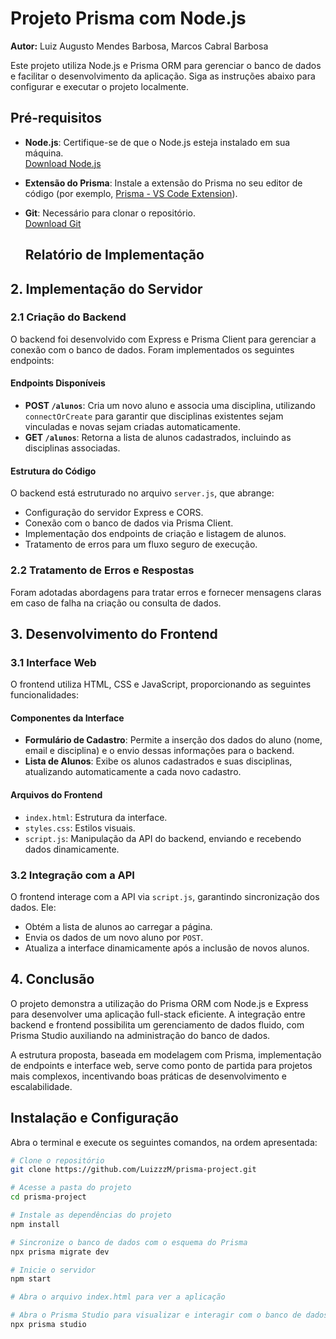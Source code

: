 # Projeto Prisma com Node.js
**Autor:** Luiz Augusto Mendes Barbosa, Marcos Cabral Barbosa

Este projeto utiliza Node.js e Prisma ORM para gerenciar o banco de dados e facilitar o desenvolvimento da aplicação. Siga as instruções abaixo para configurar e executar o projeto localmente.

## Pré-requisitos

- **Node.js**: Certifique-se de que o Node.js esteja instalado em sua máquina.  
  [Download Node.js](https://nodejs.org/)

- **Extensão do Prisma**: Instale a extensão do Prisma no seu editor de código (por exemplo, [Prisma - VS Code Extension](https://marketplace.visualstudio.com/items?itemName=Prisma.prisma)).

- **Git**: Necessário para clonar o repositório.  
  [Download Git](https://git-scm.com/)

  ## Relatório de Implementação

## 2. Implementação do Servidor
### 2.1 Criação do Backend
O backend foi desenvolvido com Express e Prisma Client para gerenciar a conexão com o banco de dados. Foram implementados os seguintes endpoints:

#### Endpoints Disponíveis
- **POST `/alunos`**: Cria um novo aluno e associa uma disciplina, utilizando `connectOrCreate` para garantir que disciplinas existentes sejam vinculadas e novas sejam criadas automaticamente.
- **GET `/alunos`**: Retorna a lista de alunos cadastrados, incluindo as disciplinas associadas.

#### Estrutura do Código
O backend está estruturado no arquivo `server.js`, que abrange:
- Configuração do servidor Express e CORS.
- Conexão com o banco de dados via Prisma Client.
- Implementação dos endpoints de criação e listagem de alunos.
- Tratamento de erros para um fluxo seguro de execução.

### 2.2 Tratamento de Erros e Respostas
Foram adotadas abordagens para tratar erros e fornecer mensagens claras em caso de falha na criação ou consulta de dados.

## 3. Desenvolvimento do Frontend
### 3.1 Interface Web
O frontend utiliza HTML, CSS e JavaScript, proporcionando as seguintes funcionalidades:

#### Componentes da Interface
- **Formulário de Cadastro**: Permite a inserção dos dados do aluno (nome, email e disciplina) e o envio dessas informações para o backend.
- **Lista de Alunos**: Exibe os alunos cadastrados e suas disciplinas, atualizando automaticamente a cada novo cadastro.

#### Arquivos do Frontend
- `index.html`: Estrutura da interface.
- `styles.css`: Estilos visuais.
- `script.js`: Manipulação da API do backend, enviando e recebendo dados dinamicamente.

### 3.2 Integração com a API
O frontend interage com a API via `script.js`, garantindo sincronização dos dados. Ele:
- Obtém a lista de alunos ao carregar a página.
- Envia os dados de um novo aluno por `POST`.
- Atualiza a interface dinamicamente após a inclusão de novos alunos.

## 4. Conclusão
O projeto demonstra a utilização do Prisma ORM com Node.js e Express para desenvolver uma aplicação full-stack eficiente. A integração entre backend e frontend possibilita um gerenciamento de dados fluido, com Prisma Studio auxiliando na administração do banco de dados.

A estrutura proposta, baseada em modelagem com Prisma, implementação de endpoints e interface web, serve como ponto de partida para projetos mais complexos, incentivando boas práticas de desenvolvimento e escalabilidade.



## Instalação e Configuração

Abra o terminal e execute os seguintes comandos, na ordem apresentada:

```bash
# Clone o repositório
git clone https://github.com/LuizzzM/prisma-project.git

# Acesse a pasta do projeto
cd prisma-project

# Instale as dependências do projeto
npm install

# Sincronize o banco de dados com o esquema do Prisma
npx prisma migrate dev

# Inicie o servidor
npm start

# Abra o arquivo index.html para ver a aplicação

# Abra o Prisma Studio para visualizar e interagir com o banco de dados
npx prisma studio

